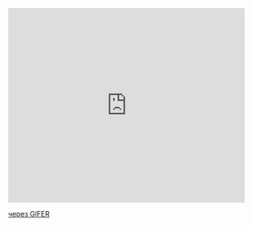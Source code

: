 <iframe src="https://gifer.com/embed/b5X" width=480 height=394.000 frameBorder="0" allowFullScreen></iframe><p><a href="https://gifer.com">через GIFER</a></p>
